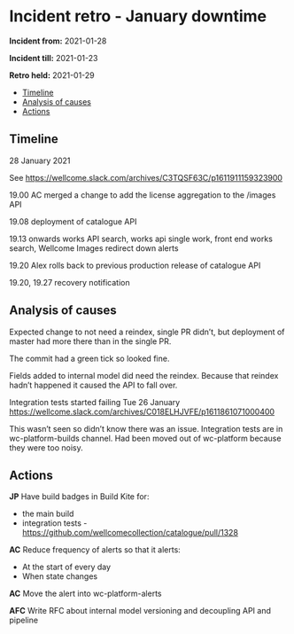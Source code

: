 # Incident retro - January downtime 

**Incident from:** 2021-01-28

**Incident till:** 2021-01-23

**Retro held:** 2021-01-29

- [Timeline](#timeline)
- [Analysis of causes](#analysis-of-causes)
- [Actions](#actions)

## Timeline

28 January 2021

See https://wellcome.slack.com/archives/C3TQSF63C/p1611911159323900

19.00 AC merged a change to add the license aggregation to the /images API

19.08 deployment of catalogue API

19.13 onwards works API search, works api single work, front end works search, Wellcome Images redirect down alerts

19.20 Alex rolls back to previous production release of catalogue API

19.20, 19.27 recovery notification

## Analysis of causes

Expected change to not need a reindex, single PR didn’t, but deployment of master had more there than in the single PR.

The commit had a green tick so looked fine.

Fields added to internal model did need the reindex. Because that reindex hadn’t happened it caused the API to fall over.

Integration tests started failing Tue 26 January https://wellcome.slack.com/archives/C018ELHJVFE/p1611861071000400

This wasn’t seen so didn’t know there was an issue. Integration tests are in wc-platform-builds channel. Had been moved out of wc-platform because they were too noisy.


## Actions

**JP** Have build badges in Build Kite for:
- the main build 
- integration tests - https://github.com/wellcomecollection/catalogue/pull/1328 

**AC** Reduce frequency of alerts so that it alerts:
- At the start of every day
- When state changes

**AC** Move the alert into wc-platform-alerts

**AFC** Write RFC about internal model versioning and decoupling API and pipeline
